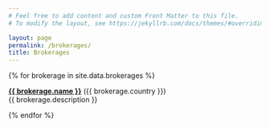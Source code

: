 ```yaml
---
# Feel free to add content and custom Front Matter to this file.
# To modify the layout, see https://jekyllrb.com/docs/themes/#overriding-theme-defaults

layout: page
permalink: /brokerages/
title: Brokerages
---
```


{% for brokerage in site.data.brokerages %}

<a href="{{ brokerage.url }}"><strong>{{ brokerage.name }}</strong></a> ({{ brokerage.country }})<br>
{{ brokerage.description }}

{% endfor %}



